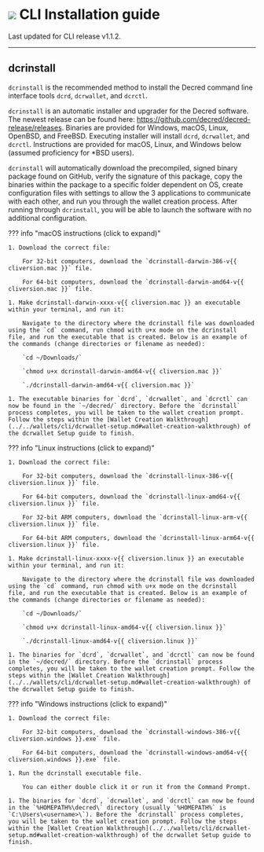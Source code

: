 # <img class="dcr-icon" src="/img/dcr-icons/Dcrtl.svg" /> CLI Installation guide

Last updated for CLI release v1.1.2.

---

## dcrinstall 

`dcrinstall` is the recommended method to install the Decred command line interface tools `dcrd`, `dcrwallet`, and `dcrctl`.

`dcrinstall` is an automatic installer and upgrader for the Decred software. The newest release can be found here: <https://github.com/decred/decred-release/releases>. Binaries are provided for Windows, macOS, Linux, OpenBSD, and FreeBSD. Executing installer will install `dcrd`, `dcrwallet`, and `dcrctl`. Instructions are provided for macOS, Linux, and Windows below (assumed proficiency for *BSD users).

`dcrinstall` will automatically download the precompiled, signed binary package found on GitHub, verify the signature of this package, copy the binaries within the package to a specific folder dependent on OS, create configuration files with settings to allow the 3 applications to communicate with each other, and run you through the wallet creation process. After running through `dcrinstall`, you will be able to launch the software with no additional configuration.

??? info "macOS instructions (click to expand)"

    1. Download the correct file:

        For 32-bit computers, download the `dcrinstall-darwin-386-v{{ cliversion.mac }}` file.

        For 64-bit computers, download the `dcrinstall-darwin-amd64-v{{ cliversion.mac }}` file.

    1. Make dcrinstall-darwin-xxxx-v{{ cliversion.mac }} an executable within your terminal, and run it:

        Navigate to the directory where the dcrinstall file was downloaded using the `cd` command, run chmod with u+x mode on the dcrinstall file, and run the executable that is created. Below is an example of the commands (change directories or filename as needed):

        `cd ~/Downloads/`

        `chmod u+x dcrinstall-darwin-amd64-v{{ cliversion.mac }}`

        `./dcrinstall-darwin-amd64-v{{ cliversion.mac }}`

    1. The executable binaries for `dcrd`, `dcrwallet`, and `dcrctl` can now be found in the `~/decred/` directory. Before the `dcrinstall` process completes, you will be taken to the wallet creation prompt. Follow the steps within the [Wallet Creation Walkthrough](../../wallets/cli/dcrwallet-setup.md#wallet-creation-walkthrough) of the dcrwallet Setup guide to finish.

??? info "Linux instructions (click to expand)"

    1. Download the correct file:

        For 32-bit computers, download the `dcrinstall-linux-386-v{{ cliversion.linux }}` file.

        For 64-bit computers, download the `dcrinstall-linux-amd64-v{{ cliversion.linux }}` file.

        For 32-bit ARM computers, download the `dcrinstall-linux-arm-v{{ cliversion.linux }}` file.

        For 64-bit ARM computers, download the `dcrinstall-linux-arm64-v{{ cliversion.linux }}` file.

    1. Make dcrinstall-linux-xxxx-v{{ cliversion.linux }} an executable within your terminal, and run it:

        Navigate to the directory where the dcrinstall file was downloaded using the `cd` command, run chmod with u+x mode on the dcrinstall file, and run the executable that is created. Below is an example of the commands (change directories or filename as needed):

        `cd ~/Downloads/`

        `chmod u+x dcrinstall-linux-amd64-v{{ cliversion.linux }}`

        `./dcrinstall-linux-amd64-v{{ cliversion.linux }}`

    1. The binaries for `dcrd`, `dcrwallet`, and `dcrctl` can now be found in the `~/decred/` directory. Before the `dcrinstall` process completes, you will be taken to the wallet creation prompt. Follow the steps within the [Wallet Creation Walkthrough](../../wallets/cli/dcrwallet-setup.md#wallet-creation-walkthrough) of the dcrwallet Setup guide to finish.

??? info "Windows instructions (click to expand)"

    1. Download the correct file:

        For 32-bit computers, download the `dcrinstall-windows-386-v{{ cliversion.windows }}.exe` file.

        For 64-bit computers, download the `dcrinstall-windows-amd64-v{{ cliversion.windows }}.exe` file.

    1. Run the dcrinstall executable file.

        You can either double click it or run it from the Command Prompt.

    1. The binaries for `dcrd`, `dcrwallet`, and `dcrctl` can now be found in the `%HOMEPATH%\decred\` directory (usually `%HOMEPATH%` is `C:\Users\<username>\`). Before the `dcrinstall` process completes, you will be taken to the wallet creation prompt. Follow the steps within the [Wallet Creation Walkthrough](../../wallets/cli/dcrwallet-setup.md#wallet-creation-walkthrough) of the dcrwallet Setup guide to finish.
